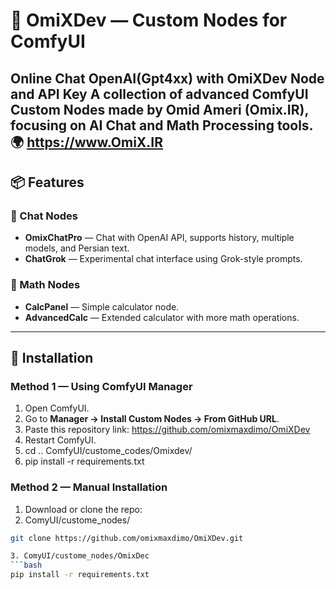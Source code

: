 # 👾 OmiXDev — Custom Nodes for ComfyUI

Online Chat OpenAI(Gpt4xx) with OmiXDev Node and API Key
A collection of advanced **ComfyUI Custom Nodes** made by **Omid Ameri (Omix.IR)**, focusing on **AI Chat** and **Math Processing** tools.
🌍 https://www.OmiX.IR
---

## 📦 Features

### 🔹 Chat Nodes
- **OmixChatPro** — Chat with OpenAI API, supports history, multiple models, and Persian text.
- **ChatGrok** — Experimental chat interface using Grok-style prompts.

### 🔹 Math Nodes
- **CalcPanel** — Simple calculator node.
- **AdvancedCalc** — Extended calculator with more math operations.

---


## 🧰 Installation

### Method 1 — Using **ComfyUI Manager**
1. Open ComfyUI.
2. Go to **Manager → Install Custom Nodes → From GitHub URL**.
3. Paste this repository link:
		https://github.com/omixmaxdimo/OmiXDev
4. Restart ComfyUI.
5. cd .. ComfyUI/custome_codes/Omixdev/
6. pip install -r requirements.txt

   
### Method 2 — Manual Installation
1. Download or clone the repo:
2. ComyUI/custome_nodes/
```bash
git clone https://github.com/omixmaxdimo/OmiXDev.git

3. ComyUI/custome_nodes/OmixDec
```bash
pip install -r requirements.txt
